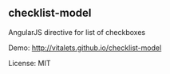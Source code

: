 ## checklist-model
AngularJS directive for list of checkboxes

Demo: http://vitalets.github.io/checklist-model

License: MIT 